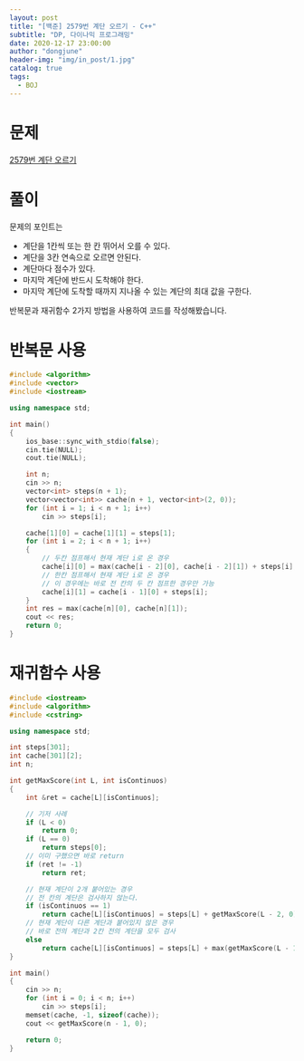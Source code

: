 ```yaml
---
layout: post
title: "[백준] 2579번 계단 오르기 - C++"
subtitle: "DP, 다이나믹 프로그래밍"
date: 2020-12-17 23:00:00
author: "dongjune"
header-img: "img/in_post/1.jpg"
catalog: true
tags:
  - BOJ
---
```

# 문제
[2579번 계단 오르기](https://www.acmicpc.net/problem/2579)
# 풀이
문제의 포인트는
- 계단을 1칸씩 또는 한 칸 뛰어서 오를 수 있다.
- 계단을 3칸 연속으로 오르면 안된다.
- 계단마다 점수가 있다.
- 마지막 계단에 반드시 도착해야 한다.
- 마지막 계단에 도착할 때까지 지나올 수 있는 계단의 최대 값을 구한다.

  
반복문과 재귀함수 2가지 방법을 사용하여 코드를 작성해봤습니다.

# 반복문 사용
```c++
#include <algorithm>
#include <vector>
#include <iostream>

using namespace std;

int main()
{
    ios_base::sync_with_stdio(false);
    cin.tie(NULL);
    cout.tie(NULL);

    int n;
    cin >> n;
    vector<int> steps(n + 1);
    vector<vector<int>> cache(n + 1, vector<int>(2, 0));
    for (int i = 1; i < n + 1; i++)
        cin >> steps[i];

    cache[1][0] = cache[1][1] = steps[1];
    for (int i = 2; i < n + 1; i++)
    {
        // 두칸 점프해서 현재 계단 i로 온 경우
        cache[i][0] = max(cache[i - 2][0], cache[i - 2][1]) + steps[i];
        // 한칸 점프해서 현재 계단 i로 온 경우
        // 이 경우에는 바로 전 칸의 두 칸 점프한 경우만 가능
        cache[i][1] = cache[i - 1][0] + steps[i];
    }
    int res = max(cache[n][0], cache[n][1]);
    cout << res;
    return 0;
}
```
# 재귀함수 사용
```c++
#include <iostream>
#include <algorithm>
#include <cstring>

using namespace std;

int steps[301];
int cache[301][2];
int n;

int getMaxScore(int L, int isContinuos)
{
    int &ret = cache[L][isContinuos];

    // 기저 사례
    if (L < 0)
        return 0;
    if (L == 0)
        return steps[0];
    // 이미 구했으면 바로 return
    if (ret != -1)
        return ret;

    // 현재 계단이 2개 붙어있는 경우
    // 전 칸의 계단은 검사하지 않는다.
    if (isContinuos == 1)
        return cache[L][isContinuos] = steps[L] + getMaxScore(L - 2, 0);
    // 현재 계단이 다른 계단과 붙어있지 않은 경우
    // 바로 전의 계단과 2칸 전의 계단을 모두 검사
    else
        return cache[L][isContinuos] = steps[L] + max(getMaxScore(L - 1, 1), getMaxScore(L - 2, 0));
}

int main()
{
    cin >> n;
    for (int i = 0; i < n; i++)
        cin >> steps[i];
    memset(cache, -1, sizeof(cache));
    cout << getMaxScore(n - 1, 0);

    return 0;
}
```